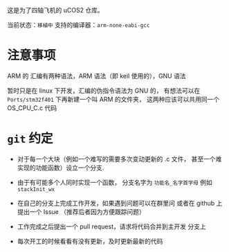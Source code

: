 这是为了四轴飞机的 uCOS2 仓库。

当前状态：`移植中`
支持的编译器：`arm-none-eabi-gcc`

# 注意事项
ARM 的 汇编有两种语法，ARM 语法（即 keil 使用的），GNU 语法

暂时只是在 linux 下开发，汇编的伪指令语法为 GNU 的，
有想法可以在 `Ports/stm32f401` 下再新建一个叫 ARM 的文件夹，
这两种应该可以共用同一个 OS_CPU_C.c 代码

# `git` 约定

- 对于每一个大块（例如一个难写的需要多次变动更新的 .c 文件，
甚至一个难实现的功能函数）设立一个分支.

- 由于有可能多个人同时实现一个函数，
分支名字为 `功能名_名字首字母` 例如 `stackInit_wx`

- 在自己的分支上完成工作开发，如果遇到问题可以在群里问
或者在 github 上提出一个 Issue （推荐后者因为方便跟踪问题）

- 工作完成之后提出一个 pull request，请求将代码合并到主开发
分支上

- 每次开工的时候看看有没有更新，及时更新最新的代码
